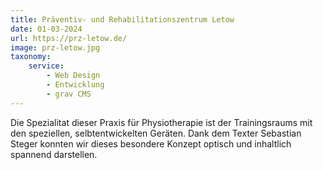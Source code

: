 ```yaml
---
title: Präventiv- und Rehabilitations­zentrum Letow
date: 01-03-2024
url: https://prz-letow.de/
image: prz-letow.jpg
taxonomy:
    service:
        - Web Design
        - Entwicklung
        - grav CMS
---
```

Die Spezialitat dieser Praxis für Physiotherapie ist der Trainingsraums mit den speziellen, selbtentwickelten Geräten. Dank dem Texter Sebastian Steger konnten wir dieses besondere Konzept optisch und inhaltlich spannend darstellen.